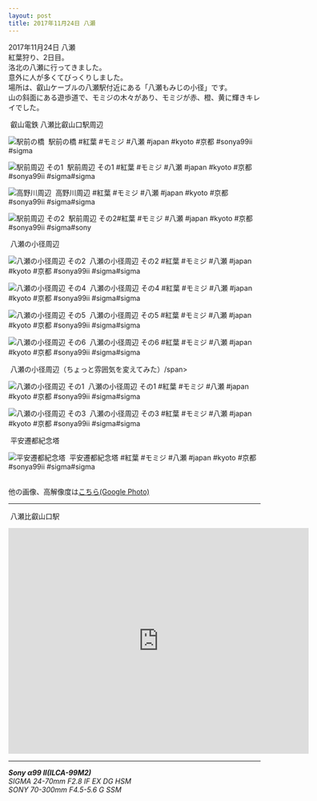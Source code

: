 ```yaml
---
layout: post
title: 2017年11月24日 八瀬
---
```


2017年11月24日 八瀬  
紅葉狩り、2日目。  
洛北の八瀬に行ってきました。  
意外に人が多くてびっくりしました。  
場所は、叡山ケーブルの八瀬駅付近にある「八瀬もみじの小径」です。  
山の斜面にある遊歩道で、モミジの木々があり、モミジが赤、橙、黄に輝きキレイでした。    
  

<span class="fukidashi">&nbsp;叡山電鉄 八瀬比叡山口駅周辺</span>

![駅前の橋](../images/20171124/Yase20171124-KBA00009.jpg)
<span class="hashtag">&nbsp;駅前の橋 #紅葉 #モミジ #八瀬 #japan #kyoto #京都 #sonya99ii #sigma</span>

![駅前周辺 その1](../images/20171124/Yase20171124-KBA00021.jpg)
<span class="hashtag">&nbsp;駅前周辺 その1 #紅葉 #モミジ #八瀬 #japan #kyoto #京都 #sonya99ii #sigma</span>#sigma</span>

![高野川周辺](../images/20171124/Yase20171124-KBA00038.jpg)
<span class="hashtag">&nbsp;高野川周辺 #紅葉 #モミジ #八瀬 #japan #kyoto #京都 #sonya99ii #sigma</span>#sigma</span>

![駅前周辺 その2](../images/20171124/Yase20171124-KBA00043.jpg)
<span class="hashtag">&nbsp;駅前周辺 その2#紅葉 #モミジ #八瀬 #japan #kyoto #京都 #sonya99ii #sigma</span>#sony</span>

<span class="fukidashi">&nbsp;八瀬の小径周辺</span>

![八瀬の小径周辺 その2](../images/20171124/Yase20171124-KBA00065.jpg)
<span class="hashtag">&nbsp;八瀬の小径周辺 その2 #紅葉 #モミジ #八瀬 #japan #kyoto #京都 #sonya99ii #sigma</span>#sigma</span>

![八瀬の小径周辺 その4](../images/20171124/Yase20171124-KBA00095.jpg)
<span class="hashtag">&nbsp;八瀬の小径周辺 その4 #紅葉 #モミジ #八瀬 #japan #kyoto #京都 #sonya99ii #sigma</span>#sigma</span>

![八瀬の小径周辺 その5](../images/20171124/Yase20171124-KBA00096.jpg)
<span class="hashtag">&nbsp;八瀬の小径周辺 その5 #紅葉 #モミジ #八瀬 #japan #kyoto #京都 #sonya99ii #sigma</span>#sigma</span>

![八瀬の小径周辺 その6](../images/20171124/Yase20171124-KBA00099.jpg)
<span class="hashtag">&nbsp;八瀬の小径周辺 その6 #紅葉 #モミジ #八瀬 #japan #kyoto #京都 #sonya99ii #sigma</span>#sigma</span>

<span class="fukidashi">&nbsp;八瀬の小径周辺（ちょっと雰囲気を変えてみた）/span>

![八瀬の小径周辺 その1](../images/20171124/Yase20171124-KBA00064.jpg)
<span class="hashtag">&nbsp;八瀬の小径周辺 その1 #紅葉 #モミジ #八瀬 #japan #kyoto #京都 #sonya99ii #sigma</span>#sigma</span>

![八瀬の小径周辺 その3](../images//20171124/Yase20171124-KBA00076.jpg)
<span class="hashtag">&nbsp;八瀬の小径周辺 その3 #紅葉 #モミジ #八瀬 #japan #kyoto #京都 #sonya99ii #sigma</span>#sigma</span>

<span class="fukidashi">&nbsp;平安遷都紀念塔</span>

![平安遷都紀念塔](../images/20171124/Yase20171124-KBA00085.jpg)
<span class="hashtag">&nbsp;平安遷都紀念塔 #紅葉 #モミジ #八瀬 #japan #kyoto #京都 #sonya99ii #sigma</span>#sigma</span>
<br>
<br>

他の画像、高解像度は[こちら(Google Photo)](https://photos.app.goo.gl/thoredTHUyXJ4E402)

---
<span class="mapmarker">&nbsp;八瀬比叡山口駅</span>
<iframe src="https://www.google.com/maps/embed?pb=!1m18!1m12!1m3!1d3265.6623084895696!2d135.80627531642915!3d35.065180980342454!2m3!1f0!2f0!3f0!3m2!1i1024!2i768!4f13.1!3m3!1m2!1s0x600109dd52e61783%3A0x679f62d6fa6e7bf0!2z5YWr54Cs5q-U5Y-h5bGx5Y-j6aeF!5e0!3m2!1sja!2sjp!4v1512065332412" width="600" height="450" frameborder="0" style="border:0" allowfullscreen></iframe>

---
___Sony α99 II(ILCA-99M2)___  
_SIGMA 24-70mm F2.8 IF EX DG HSM_  
_SONY 70-300mm F4.5-5.6 G SSM_  
 
